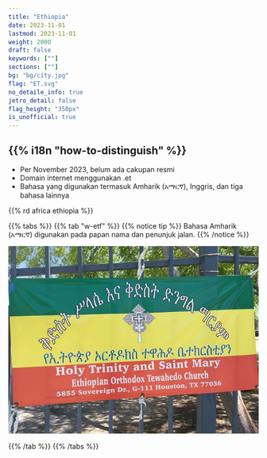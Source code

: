 ```yaml
---
title: "Ethiopia"
date: 2023-11-01
lastmod: 2023-11-01
weight: 2000
draft: false
keywords: [""]
sections: [""]
bg: "bg/city.jpg"
flag: "ET.svg"
no_detaile_info: true
jetro_detail: false
flag_height: "350px"
is_unofficial: true
---
```


<div class="main-desciption country-description">
    <h2 class="section-title">{{% i18n "how-to-distinguish" %}}</h2>
    <ul class="rule-list">
        <li>Per November 2023, belum ada cakupan resmi</li>
        <li>Domain internet menggunakan <span class="quiz">.et</span></li>
        <li>Bahasa yang digunakan termasuk Amharik (አማርኛ), Inggris, dan tiga bahasa lainnya</li>
    </ul>
    {{% rd africa ethiopia %}}
</div>

{{% tabs %}}
{{% tab "w-etf" %}}
{{% notice tip %}}
Bahasa Amharik (አማርኛ) digunakan pada papan nama dan penunjuk jalan.
{{% /notice %}}
<div class="googlemap-if no-margin">
<img src="./640px-EthiopianOrthodoxChurchsignHouston.jpg">
</div>

{{% /tab %}}
{{% /tabs %}}
